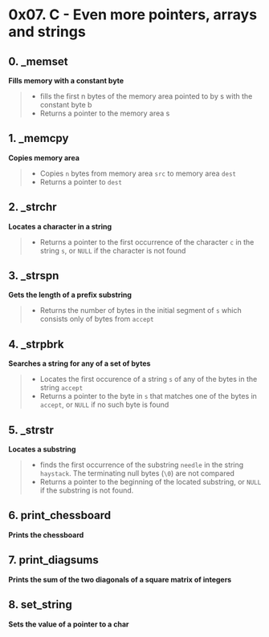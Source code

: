 # 0x07. C - Even more pointers, arrays and strings

## 0. _memset

**Fills memory with a constant byte**

> - fills the first n bytes of the memory area pointed to by s with the constant byte b
> - Returns a pointer to the memory area s

## 1. _memcpy

**Copies memory area**

> - Copies `n` bytes from memory area `src` to memory area `dest`
> - Returns a pointer to `dest`

## 2. _strchr

**Locates a character in a string**

> - Returns a pointer to the first occurrence of the character `c` in the string `s`, or `NULL` if the character is not found

## 3. _strspn

**Gets the length of a prefix substring**

> - Returns the number of bytes in the initial segment of `s` which consists only of bytes from `accept`

## 4. _strpbrk

**Searches a string for any of a set of bytes**

> - Locates the first occurence of a string `s` of any of the bytes in the string `accept`
> - Returns a pointer to the byte in `s` that matches one of the bytes in `accept`, or `NULL` if no such byte is found

## 5. _strstr

**Locates a substring**

> -  finds the first occurrence of the substring `needle` in the string `haystack`. The terminating null bytes (`\0`) are not compared
> - Returns a pointer to the beginning of the located substring, or `NULL` if the substring is not found.

## 6. print_chessboard

**Prints the chessboard**

## 7. print_diagsums

**Prints the sum of the two diagonals of a square matrix of integers**

## 8. set_string

**Sets the value of a pointer to a char**
